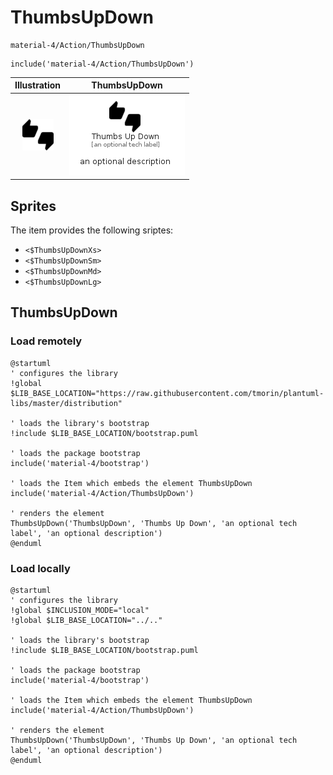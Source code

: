 # ThumbsUpDown


```text
material-4/Action/ThumbsUpDown
```

```text
include('material-4/Action/ThumbsUpDown')
```



| Illustration | ThumbsUpDown |
| :---: | :---: |
| ![illustration for Illustration](../../material-4/Action/ThumbsUpDown.png) | ![illustration for ThumbsUpDown](../../material-4/Action/ThumbsUpDown.Local.png) |



## Sprites
The item provides the following sriptes:

- `<$ThumbsUpDownXs>`
- `<$ThumbsUpDownSm>`
- `<$ThumbsUpDownMd>`
- `<$ThumbsUpDownLg>`





## ThumbsUpDown

### Load remotely
```plantuml
@startuml
' configures the library
!global $LIB_BASE_LOCATION="https://raw.githubusercontent.com/tmorin/plantuml-libs/master/distribution"

' loads the library's bootstrap
!include $LIB_BASE_LOCATION/bootstrap.puml

' loads the package bootstrap
include('material-4/bootstrap')

' loads the Item which embeds the element ThumbsUpDown
include('material-4/Action/ThumbsUpDown')

' renders the element
ThumbsUpDown('ThumbsUpDown', 'Thumbs Up Down', 'an optional tech label', 'an optional description')
@enduml
```

### Load locally
```plantuml
@startuml
' configures the library
!global $INCLUSION_MODE="local"
!global $LIB_BASE_LOCATION="../.."

' loads the library's bootstrap
!include $LIB_BASE_LOCATION/bootstrap.puml

' loads the package bootstrap
include('material-4/bootstrap')

' loads the Item which embeds the element ThumbsUpDown
include('material-4/Action/ThumbsUpDown')

' renders the element
ThumbsUpDown('ThumbsUpDown', 'Thumbs Up Down', 'an optional tech label', 'an optional description')
@enduml
```

